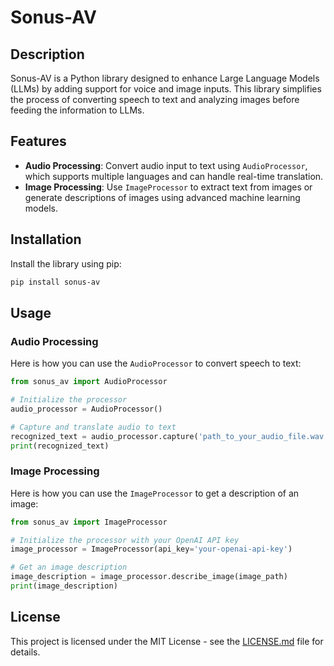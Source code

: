 # Sonus-AV

## Description
Sonus-AV is a Python library designed to enhance Large Language Models (LLMs) by adding support for voice and image inputs. This library simplifies the process of converting speech to text and analyzing images before feeding the information to LLMs.

## Features
- **Audio Processing**: Convert audio input to text using `AudioProcessor`, which supports multiple languages and can handle real-time translation.
- **Image Processing**: Use `ImageProcessor` to extract text from images or generate descriptions of images using advanced machine learning models.

## Installation

Install the library using pip:

```bash
pip install sonus-av
```

## Usage

### Audio Processing
Here is how you can use the `AudioProcessor` to convert speech to text:

```python
from sonus_av import AudioProcessor

# Initialize the processor
audio_processor = AudioProcessor()

# Capture and translate audio to text
recognized_text = audio_processor.capture('path_to_your_audio_file.wav')
print(recognized_text)
```

### Image Processing
Here is how you can use the `ImageProcessor` to get a description of an image:

```python
from sonus_av import ImageProcessor

# Initialize the processor with your OpenAI API key
image_processor = ImageProcessor(api_key='your-openai-api-key')

# Get an image description
image_description = image_processor.describe_image(image_path)
print(image_description)
```


## License
This project is licensed under the MIT License - see the [LICENSE.md](LICENSE) file for details.
